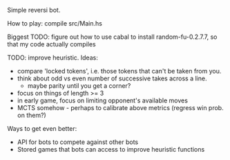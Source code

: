 Simple reversi bot.

How to play: compile src/Main.hs

Biggest TODO: figure out how to use cabal to install random-fu-0.2.7.7,
so that my code actually compiles

TODO: improve heuristic. Ideas:
- compare 'locked tokens', i.e. those tokens that can't be taken from you.
- think about odd vs even number of successive takes across a line.
  - maybe parity until you get a corner?
- focus on things of length >= 3
- in early game, focus on limiting opponent's available moves
- MCTS somehow - perhaps to calibrate above metrics (regress win prob. on them?)

Ways to get even better:
- API for bots to compete against other bots
- Stored games that bots can access to improve heuristic functions
